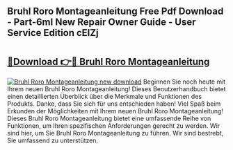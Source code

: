 ## Bruhl Roro Montageanleitung Free Pdf Download - Part-6mI New Repair Owner Guide - User Service Edition cElZj

# <h2><a href="http://df6nq3h.blite.top/?on=Bruhl+Roro+Montageanleitung">🔗Download 👉🔴 Bruhl Roro Montageanleitung</a></h2>

[![Bruhl Roro Montageanleitung new download](https://i.imgur.com/lujVjoI.png)](http://df6nq3h.blite.top/?on=Bruhl+Roro+Montageanleitung)
Beginnen Sie noch heute mit Ihrem neuen Bruhl Roro Montageanleitung! Dieses Benutzerhandbuch bietet einen detaillierten Überblick über die Merkmale und Funktionen des Produkts. Danke, dass Sie sich für uns entschieden haben! Viel Spaß beim Erkunden der Möglichkeiten mit Ihrem neuen Bruhl Roro Montageanleitung! Dieses Bruhl Roro Montageanleitung bietet eine umfassende Reihe von Funktionen, um Ihren spezifischen Anforderungen gerecht zu werden. Wir sind hier, um Sie Bruhl Roro Montageanleitung zu führen. Wir sind bestrebt, Sie umfassend zu unterstützen.
